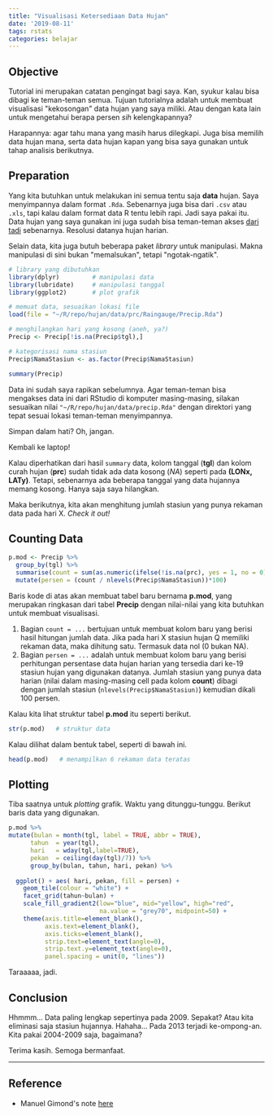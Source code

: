 ```yaml
---
title: "Visualisasi Ketersediaan Data Hujan"
date: '2019-08-11'
tags: rstats
categories: belajar
---
```


## Objective

Tutorial ini merupakan catatan pengingat bagi saya. Kan, syukur kalau bisa dibagi ke teman-teman semua. Tujuan tutorialnya adalah untuk membuat visualisasi "kekosongan" data hujan yang saya miliki. Atau dengan kata lain untuk mengetahui berapa persen *sih* kelengkapannya?

Harapannya: agar tahu mana yang masih harus dilegkapi. Juga bisa memilih data hujan mana, serta data hujan kapan yang bisa saya gunakan untuk tahap analisis berikutnya.

## Preparation

Yang kita butuhkan untuk melakukan ini semua tentu saja **data** hujan. Saya menyimpannya dalam format `.Rda`. Sebenarnya juga bisa dari `.csv` atau `.xls`, tapi kalau dalam format data R tentu lebih rapi. Jadi saya pakai itu. Data hujan yang saya gunakan ini juga sudah bisa teman-teman akses [dari tadi](#) sebenarnya. Resolusi datanya hujan harian.

Selain data, kita juga butuh beberapa paket *library* untuk manipulasi. Makna manipulasi di sini bukan "memalsukan", tetapi "ngotak-ngatik".

```r
# library yang dibutuhkan
library(dplyr)         # manipulasi data
library(lubridate)     # manipulasi tanggal
library(ggplot2)       # plot grafik

# memuat data, sesuaikan lokasi file
load(file = "~/R/repo/hujan/data/prc/Raingauge/Precip.Rda")

# menghilangkan hari yang kosong (aneh, ya?)
Precip <- Precip[!is.na(Precip$tgl),]

# kategorisasi nama stasiun
Precip$NamaStasiun <- as.factor(Precip$NamaStasiun)

summary(Precip)
```

Data ini sudah saya rapikan sebelumnya. Agar teman-teman bisa mengakses data ini dari RStudio di komputer masing-masing, silakan sesuaikan nilai `"~/R/repo/hujan/data/precip.Rda"` dengan direktori yang tepat sesuai lokasi teman-teman menyimpannya.

Simpan dalam hati? Oh, jangan.

Kembali ke laptop!

Kalau diperhatikan dari hasil `summary` data, kolom tanggal (**tgl**) dan kolom curah hujan (**prc**) sudah tidak ada data kosong (*NA*) seperti pada **(LONx, LATy)**. Tetapi, sebenarnya ada beberapa tanggal yang data hujannya memang kosong. Hanya saja saya hilangkan.

Maka berikutnya, kita akan menghitung jumlah stasiun yang punya rekaman data pada hari X. *Check it out!*

## Counting Data

```r
p.mod <- Precip %>%
  group_by(tgl) %>%
  summarise(count = sum(as.numeric(ifelse(!is.na(prc), yes = 1, no = 0)))) %>%
  mutate(persen = (count / nlevels(Precip$NamaStasiun))*100)
```

Baris kode di atas akan membuat tabel baru bernama **p.mod**, yang merupakan ringkasan dari tabel **Precip** dengan nilai-nilai yang kita butuhkan untuk membuat visualisasi.

1. Bagian `count = ...` bertujuan untuk membuat kolom baru yang berisi hasil hitungan jumlah data. Jika pada hari X stasiun hujan Q memiliki rekaman data, maka dihitung satu. Termasuk data nol (0 bukan NA).
2. Bagian `persen = ...` adalah untuk membuat kolom baru yang berisi perhitungan persentase data hujan harian yang tersedia dari ke-19 stasiun hujan yang digunakan datanya. Jumlah stasiun yang punya data harian (nilai dalam masing-masing cell pada kolom **count**) dibagi dengan jumlah stasiun (`nlevels(Precip$NamaStasiun)`) kemudian dikali 100 persen.

Kalau kita lihat struktur tabel **p.mod** itu seperti berikut.
```r
str(p.mod)   # struktur data
```

Kalau dilihat dalam bentuk tabel, seperti di bawah ini.
```r
head(p.mod)   # menampilkan 6 rekaman data teratas
```

## Plotting

Tiba saatnya untuk *plotting* grafik. Waktu yang ditunggu-tunggu. Berikut baris data yang digunakan.

```r
p.mod %>%
mutate(bulan = month(tgl, label = TRUE, abbr = TRUE),
      tahun  = year(tgl),
      hari   = wday(tgl,label=TRUE),
      pekan  = ceiling(day(tgl)/7)) %>%
      group_by(bulan, tahun, hari, pekan) %>%
  
  ggplot() + aes( hari, pekan, fill = persen) + 
    geom_tile(colour = "white") + 
    facet_grid(tahun~bulan) + 
    scale_fill_gradient2(low="blue", mid="yellow", high="red",
                         na.value = "grey70", midpoint=50) +
    theme(axis.title=element_blank(),
          axis.text=element_blank(),
          axis.ticks=element_blank(),
          strip.text=element_text(angle=0),
          strip.text.y=element_text(angle=0),
          panel.spacing = unit(0, "lines"))
```

Taraaaaa, jadi.

<script async src="https://telegram.org/js/telegram-widget.js?14" data-telegram-post="teknologimasagitu/11" data-width="100%" data-userpic="false"></script>

## Conclusion

Hhmmm... Data paling lengkap sepertinya pada 2009. Sepakat? Atau kita eliminasi saja stasiun hujannya. Hahaha... Pada 2013 terjadi ke-ompong-an. Kita pakai 2004-2009 saja, bagaimana?

Terima kasih. Semoga bermanfaat.

-----

## Reference
- Manuel Gimond's note [here](https://mgimond.github.io/meteo_waterville/)
